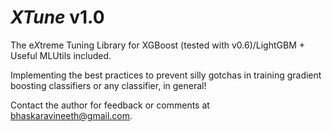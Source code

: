 # *XTune* v1.0 
The e*X*treme Tuning Library for XGBoost (tested with v0.6)/LightGBM + Useful MLUtils included.

Implementing the best practices to prevent silly gotchas in training gradient boosting classifiers or any classifier, in general!

Contact the author for feedback or comments at <bhaskaravineeth@gmail.com>.

